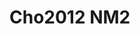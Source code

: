 # Cho2012 NM2
<a name="material" />
<script type="application/ld+json">

  {
    "@context": "https://schema.org/",
    "@type": "ChemicalSubstance",
    "http://purl.org/dc/terms/conformsTo":
      {
        "@type": "CreativeWork",
        "@id": "https://bioschemas.org/profiles/ChemicalSubstance/0.4-RELEASE/"
      },
    "@id": "https://egonw.github.io/nanowiki/nanowiki189.html#material",
    "name": "Cho2012 NM2",
    "sameAs: "http://127.0.0.1/mediawiki/index.php/Special:URIResolver/Cho2012_NM2"
  }
</script>

